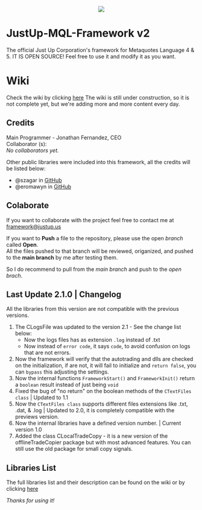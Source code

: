 <body>
    <p align="center"><a href="https://www.notion.so/just-up/Just-Up-MQL-Framework-5aceaad2812c4e6a94751f92fb9c9c54" target="_blank">
        <img src="https://s3.us-west-2.amazonaws.com/secure.notion-static.com/a405bc87-58fc-471b-8a07-f1ad1fb1fb52/Aadir_un_poco_de_texto.png?X-Amz-Algorithm=AWS4-HMAC-SHA256&X-Amz-Content-Sha256=UNSIGNED-PAYLOAD&X-Amz-Credential=AKIAT73L2G45EIPT3X45%2F20221211%2Fus-west-2%2Fs3%2Faws4_request&X-Amz-Date=20221211T182935Z&X-Amz-Expires=86400&X-Amz-Signature=6f9a25b5edace6250eeaa4d9de75b7abe55a2caa87cfadff9cd2b1c2da32d348&X-Amz-SignedHeaders=host&response-content-disposition=filename%3D%22A%25C3%25B1adir%2520un%2520poco%2520de%2520texto.png%22&x-id=GetObject">
    </a></p>


# JustUp-MQL-Framework v2
The official Just Up Corporation's framework for Metaquotes Language 4 &amp; 5.
IT IS OPEN SOURCE! Feel free to use it and modify it as you want.

# Wiki
Check the wiki by clicking [here](https://www.notion.so/just-up/Just-Up-MQL-Framework-5aceaad2812c4e6a94751f92fb9c9c54)
The wiki is still under construction, so it is not complete yet, but we're adding more and more content every day.

## Credits <br>
Main Programmer - Jonathan Fernandez, CEO <br>
Collaborator (s): <br>
_No collaborators yet._ <br>

Other public libraries were included into this framework, all the credits will be listed below: <br>
- @szagar in [GitHub](https://github.com/szagar) <br>
- @eromawyn in [GitHub](https://github.com/eromawyn) <br>

## Colaborate <br>
If you want to collaborate with the project feel free to contact me at  <br>
framework@justup.us <br>

If you want to **Push** a file to the repository, please use the open *branch* called **Open**. <br>
All the files pushed to that branch will be reviewed, origanized, and pushed to the **main branch** by me after testing them. <br>

So I do recommend to pull from the *main branch* and push to the *open brach*. <br>

## Last Update 2.1.0 | Changelog <br>
All the libraries from this version are not compatible with the previous versions. <br>
1. The CLogsFile was updated to the version 2.1 - See the change list below:
    - Now the logs files has as extension `.log` instead of .txt
    - Now instead of `error code`, it says `code`, to avoid confusion on logs that are not errors.
2. Now the framework will verify that the autotrading and dlls are checked on the initialization, if are not, it will fail to initialize and `return false`, you can `bypass` this adjusting the settings.
3. Now the internal functions `FrameworkStart()` and `FrameworkInit()` return a `boolean` result instead of just being `void`
4. Fixed the bug of "no return" on the boolean methods of the `CTextFiles class` | Updated to 1.1
5. Now the `CTextFiles class` supports different files extensions like .txt, .dat, & .log | Updated to 2.0, it is completely compatible with the previews version.
5. Now the internal libraries have a defined version number. | Current version 1.0
6. Added the class CLocalTradeCopy - it is a new version of the offlineTradeCopier package but with most advanced features. You can still use the old package for small copy signals.


## Libraries List
The full libraries list and their description can be found on the wiki or by clicking [here](https://just-up.notion.site/Libraries-List-708dd230413a483b8bff0cfec386546e)

_Thanks for using it!_